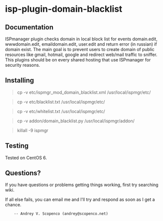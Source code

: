 isp-plugin-domain-blacklist
===========================

Documentation
--------
ISPmanager plugin checks domain in local block list for events domain.edit, wwwdomain.edit, emaildomain.edit, user.edit and return error (in russian) if domain exist. The main goal is to prevent users to create domain of public resources like gmail, hotmail, google and redirect web/mail traffic to sniffer. This plugins should be on every shared hosting that use ISPmanager for security reasons.

Installing
----------
> cp -v etc/ispmgr_mod_domain_blacklist.xml /usr/local/ispmgr/etc/

> cp -v etc/blacklist.txt /usr/local/ispmgr/etc/

> cp -v etc/whitelist.txt /usr/local/ispmgr/etc/

> cp -v addon/domain_blacklist.py /usr/local/ispmgr/addon/

> killall -9 ispmgr

Testing
----------
Tested on CentOS 6.

Questions?
----------
If you have questions or problems getting things
working, first try searching wiki.

If all else fails, you can email me and I'll try and respond as
soon as I get a chance.

        -- Andrey V. Scopenco (andrey@scopenco.net)

